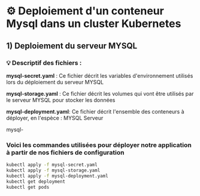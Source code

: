 # ⚙ Deploiement d'un conteneur Mysql dans un cluster Kubernetes 

## 1) Deploiement du serveur MYSQL 


### 💡 Descriptif des fichiers : 

**mysql-secret.yaml** : Ce fichier décrit les variables d'environnement utilisés lors du déploiement du serveur MYSQL 

**mysql-storage.yaml** : Ce fichier décrit les volumes qui vont être utilisés par le serveur MYSQL pour stocker les données 

**mysql-deployment.yaml**: Ce fichier décrit l'ensemble des conteneurs à déployer, en l'espèce : MYSQL Serveur

mysql-

### Voici les commandes utilisées pour déployer notre application à partir de nos fichiers de configuration
```bash
kubectl apply -f mysql-secret.yaml
kubectl apply -f mysql-storage.yaml
kubectl apply -f mysql-deployment.yaml
kubectl get deployment
kubectl get pods
```

